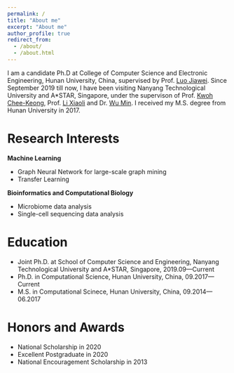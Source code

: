```yaml
---
permalink: /
title: "About me"
excerpt: "About me"
author_profile: true
redirect_from: 
  - /about/
  - /about.html
---
```


I am a candidate Ph.D at College of Computer Science and Electronic Engineering, Hunan University, China, supervised by Prof. [Luo Jiawei](http://csee.hnu.edu.cn/people/luojiawei). Since September 2019 till now, I have been visiting Nanyang Technological University and A*STAR, Singapore, under the supervison of Prof. [Kwoh Chee-Keong](https://personal.ntu.edu.sg/asckkwoh/), Prof. [Li Xiaoli](https://personal.ntu.edu.sg/xlli/) and Dr. [Wu Min](https://sites.google.com/site/wumincf/). I received my M.S. degree from Hunan University in 2017.

# Research Interests
**Machine Learning**
- Graph Neural Network for large-scale graph mining
- Transfer Learning

**Bioinformatics and Computational Biology**
- Microbiome data analysis
- Single-cell sequencing data analysis

# Education
- Joint Ph.D. at School of Computer Science and Engineering, Nanyang Technological University and A*STAR, Singapore, 2019.09—Current
- Ph.D. in Computational Science, Hunan University, China, 09.2017—Current
- M.S. in Computational Scinece, Hunan University, China, 09.2014—06.2017

# Honors and Awards
- National Scholarship in 2020
- Excellent Postgraduate in 2020
- National Encouragement Scholarship in 2013



<script type="text/javascript" id="clustrmaps" src="//clustrmaps.com/map_v2.js?d=8D0XnQtyG8lfckDdFT7ZfrCMSqc-gPw84_X6pr5wfP4&cl=ffffff&w=a"></script>
